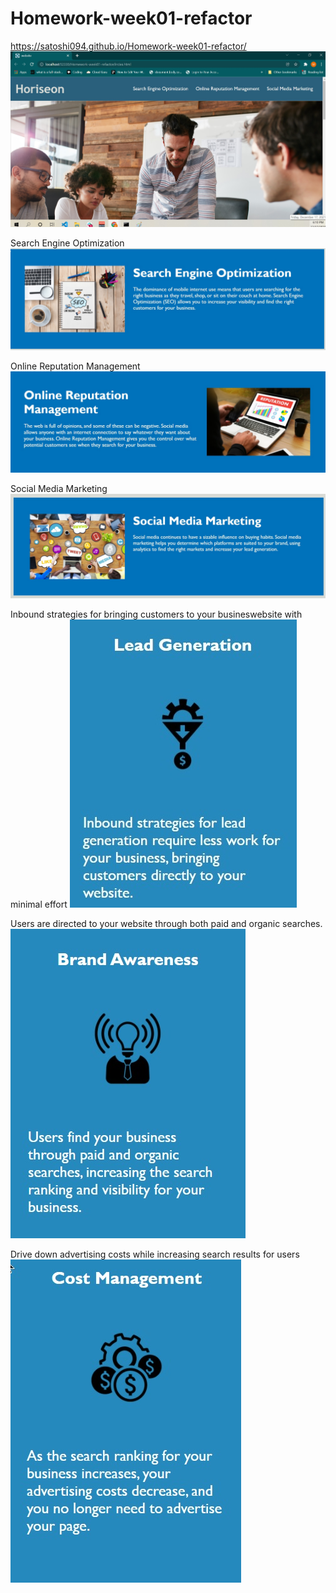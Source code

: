 # Homework-week01-refactor

https://satoshi094.github.io/Homework-week01-refactor/
![top-image](./assets/images/refactor-imgs.jpg)

Search Engine Optimization
![search-engine-optimization](./assets/images/refactor-img2.jpg)

Online Reputation Management
![online-reputation-management](./assets/images/refactor-img3.jpg)

Social Media Marketing
![social-media-marketing](./assets/images/refactor-img4.jpg)

Inbound strategies for bringing customers to your busineswebsite with minimal effort
![lead-generation-better-marketing](./assets/images/refactor-img5.jpg)

Users are directed to your website through both paid and organic searches.
![brand-awareness](./assets/images/refactoring-img6.jpg)

Drive down advertising costs while increasing search results for users
![cost-management](./assets/images/refactor-img7.jpg)
